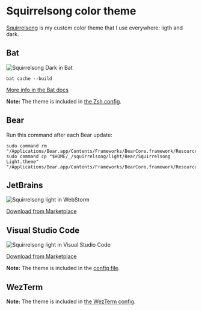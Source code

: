 # Squirrelsong color theme

[Squirrelsong](https://sapegin.me/squirrelsong/) is my custom color theme that I use everywhere: ligth and dark.

## Bat

![Squirrelsong Dark in Bat](https://github-production-user-asset-6210df.s3.amazonaws.com/70067/259703583-8322747d-45f8-427b-9721-20d0c9987e50.png)

```shell
bat cache --build
```

[More info in the Bat docs](https://github.com/sharkdp/bat#adding-new-themes)

**Note:** The theme is included in [the Zsh config](../zsh/env.zsh).

## Bear

Run this command after each Bear update:

```shell
sudo command rm "/Applications/Bear.app/Contents/Frameworks/BearCore.framework/Resources/Ayu.theme"
sudo command cp "$HOME/_/squirrelsong/light/Bear/Squirrelsong Light.theme" "/Applications/Bear.app/Contents/Frameworks/BearCore.framework/Resources/Ayu.theme"
```

## JetBrains

![Squirrelsong light in WebStorm](https://github.com/sapegin/squirrelsong/raw/master/light/JetBrains/squirrelsong-light/screenshot.png)

[Download from Marketplace](https://plugins.jetbrains.com/plugin/22568-squirrelsong-light-theme)

## Visual Studio Code

![Squirrelsong light in Visual Studio Code](https://github.com/sapegin/squirrelsong/raw/master/light/VSCode/SquirrelsongLight/screenshot.png)

[Download from Marketplace](https://marketplace.visualstudio.com/items?itemName=sapegin.Theme-SquirrelsongLight)

**Note:** The theme is included in the [config file](../vscode/User/settings.json).

## WezTerm

**Note:** The theme is included in [the WezTerm config](../tilde/.wezterm.lua).
